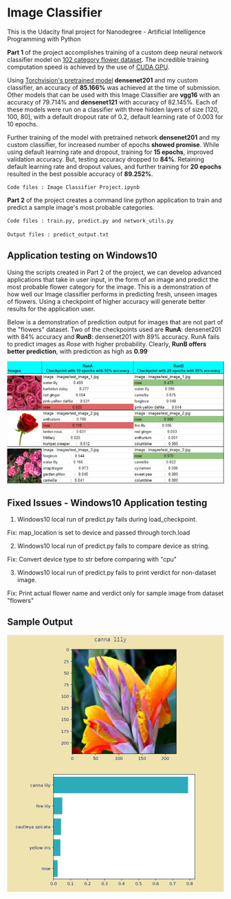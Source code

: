 # Image Classifier
This is the Udacity final project for Nanodegree - Artificial Intelligence Programming with Python

**Part 1** of the project accomplishes training of a custom deep neural network classifier model on [102 category flower dataset](http://www.robots.ox.ac.uk/~vgg/data/flowers/102/index.html). The incredible training computation speed is achieved by the use of [CUDA GPU](https://en.wikipedia.org/wiki/CUDA).

Using [Torchvision's pretrained model](https://pytorch.org/docs/0.3.0/torchvision/models.html) **densenet201** and my custom classifier, an accuracy of **85.166%** was achieved at the time of submission.  
Other models that can be used with this Image Classifier are **vgg16** with an accuracy of 79.714%
and **densenet121** with accuracy of 82.145%. Each of these models were run on a classifier with three hidden layers of size [120, 100, 80],
with a default dropout rate of 0.2, default learning rate of 0.003 for 10 epochs.

Further training of the model with pretrained network **densenet201** and my custom classifier, for increased number of epochs **showed promise**. While using default learning rate and dropout, training for **15 epochs**, improved validation accuracy. But, testing accuracy dropped to **84%**. Retaining default learning rate and dropout values, and further training for **20 epochs** resulted in the best possible accuracy of **89.252%**.

    Code files : Image Classifier Project.ipynb


**Part 2** of the project creates a command line python application to train and predict a sample image's most probable categories.

    Code files : train.py, predict.py and network_utils.py

    Output files : predict_output.txt

## Application testing on Windows10

Using the scripts created in Part 2 of the project, we can develop advanced applications that take in user input, in the form of an image and predict the most probable flower category for the image. This is a demonstration of how well our Image classifier performs in predicting fresh, unseen images of flowers. Using a checkpoint of higher accuracy will generate better results for the application user.

Below is a demonstration of prediction output for images that are not part of the "flowers" dataset. Two of the checkpoints used are **RunA**: densenet201 with 84% accuracy and **RunB**: densenet201 with 89% accuracy. RunA fails to predict images as *_Rose_* with higher probability. Clearly, **RunB offers better prediction**, with prediction as high as **0.99**

![RunA vs RunB](ut_image.jpg)


## Fixed Issues - Windows10 Application testing

1. Windows10 local run of predict.py fails during load_checkpoint.

Fix: map_location is set to device and passed through torch.load

2. Windows10 local run of predict.py fails to compare device as string.

Fix: Convert device type to str before comparing with "cpu"

3. Windows10 local run of predict.py fails to print verdict for non-dataset image.

Fix: Print actual flower name and verdict only for sample image from dataset "flowers"


## Sample Output

![](sample_output.png)

